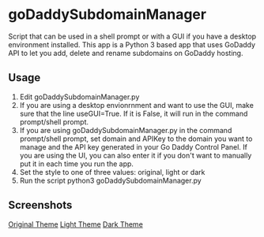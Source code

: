 # goDaddySubdomainManager
Script that can be used in a shell prompt or with a GUI if you have a desktop environment installed. This app is a Python 3 based app that uses GoDaddy API to let you add, delete and rename subdomains on GoDaddy hosting.

## Usage

1. Edit goDaddySubdomainManager.py
1. If you are using a desktop envionrnment and want to use the GUI, make sure that the line useGUI=True. If it is False, it will run in the command prompt/shell prompt.
1. If you are using goDaddySubdomainManager.py in the command prompt/shell prompt, set domain and APIKey to the domain you want to manage and the API key generated in your Go Daddy Control Panel. If you are using the UI, you can also enter it if you don't want to manually put it in each time you run the app.
1. Set the style to one of three values: original, light or dark
1. Run the script python3 goDaddySubdomainManager.py

## Screenshots

[Original Theme](https://raw.githubusercontent.com/SegiH/goDaddySubdomainManager/main/Screenshot_Original.png)
[Light Theme](https://raw.githubusercontent.com/SegiH/goDaddySubdomainManager/main/Screenshot_Light.png)
[Dark Theme](https://raw.githubusercontent.com/SegiH/goDaddySubdomainManager/main/Screenshot_Dark.png)
